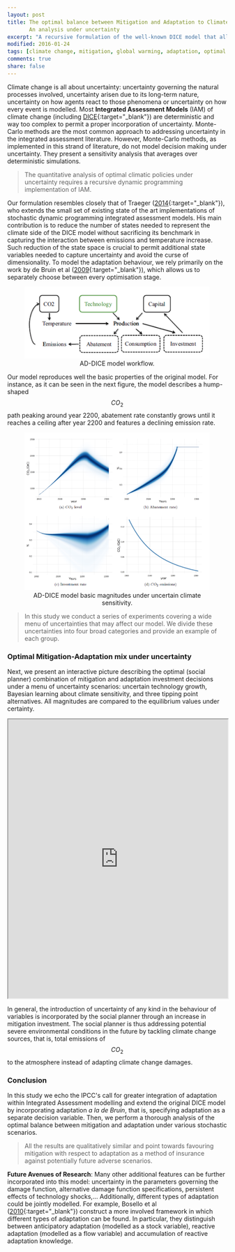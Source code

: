 ```yaml
---
layout: post
title: The optimal balance between Mitigation and Adaptation to Climate Change - 
       An analysis under uncertainty
excerpt: "A recursive formulation of the well-known DICE model that allows us to study the optimal combination between mitigation and adaptation under different sources of uncertainty."
modified: 2016-01-24
tags: [climate change, mitigation, global warming, adaptation, optimal mix, uncertainty, dynamic programming]
comments: true
share: false
---
```


Climate change is all about uncertainty: uncertainty governing the natural processes involved, uncertainty arisen due to its long-term nature, uncertainty on how agents react to those phenomena or uncertainty on how every event is modelled. Most **Integrated Assessment Models** (IAM) of climate change (including [DICE](http://www.econ.yale.edu/~nordhaus/homepage/){:target="_blank"}) are deterministic and way too complex to permit a proper incorporation of uncertainty. Monte-Carlo methods are the most common approach to addressing uncertainty in the integrated assessment literature. However, Monte-Carlo methods, as implemented in this strand of literature, do not model decision making under uncertainty. They present a sensitivity analysis that averages over deterministic simulations.

> The quantitative analysis of optimal climatic policies under uncertainty requires a recursive dynamic programming implementation of IAM.

Our formulation resembles closely that of Traeger ([2014](http://link.springer.com/article/10.1007%2Fs10640-014-9776-x){:target="_blank"}), who extends the small set of existing state of the art implementations of stochastic dynamic programming integrated assessment models. His main contribution is to reduce the number of states needed to represent the climate side of the DICE model without sacrificing its benchmark in capturing the interaction between emissions and temperature increase. Such reduction of the state space is crucial to permit additional state variables needed to capture uncertainty and avoid the curse of dimensionality. To model the adaptation behaviour, we rely primarily on the work by de Bruin et al ([2009](http://link.springer.com/article/10.1007%2Fs10584-008-9535-5){:target="_blank"}), which allows us to separately choose between every optimisation stage.

<figure align="center">
	<img src="/images/IAM_reduced.png">
	<figcaption>AD-DICE model workflow.</figcaption>
</figure>

Our model reproduces well the basic properties of the original model. For instance, as it can be seen in the next figure, the model describes a hump-shaped $$CO_2$$ path peaking around year 2200, abatement rate constantly grows until it reaches a ceiling after year 2200 and features a declining emission rate.

<figure align="center">
	<img src="/images/basic_AD-DICE.png">
	<figcaption>AD-DICE model basic magnitudes under uncertain climate sensitivity.</figcaption>
</figure>

> In this study we conduct a series of experiments covering a wide menu of uncertainties that may affect our model. We divide these uncertainties into four broad categories and provide an example of each group.

### Optimal Mitigation-Adaptation mix under uncertainty

Next, we present an interactive picture describing the optimal (social planner) combination of mitigation and adaptation investment decisions under a menu of uncertainty scenarios: uncertain technology growth, Bayesian learning about climate sensitivity, and three tipping point alternatives. All magnitudes are compared to the equilibrium values under certainty.

<iframe src="https://davidgl.shinyapps.io/dgl02/" height="640" width="100%" align="center"></iframe>

<br>

In general, the introduction of uncertainty of any kind in the behaviour of variables is incorporated by the social planner through an increase in mitigation investment. The social planner is thus addressing potential severe environmental conditions in the future by tackling climate change sources, that is, total emissions of $$CO_2$$ to the atmosphere instead of adapting climate change damages.


### Conclusion

In this study we echo the IPCC's call for greater integration of adaptation within Integrated Assessment modelling and extend the original DICE model by incorporating adaptation *a la de Bruin*, that is, specifying adaptation as a separate decision variable. Then, we perform a thorough analysis of the optimal balance between mitigation and adaptation under various stochastic scenarios.

> All the results are qualitatively similar and point towards favouring mitigation with respect to adaptation as a method of insurance against potentially future adverse scenarios.

**Future Avenues of Research**: Many other additional features can be further incorporated into this model: uncertainty in the parameters governing the damage function, alternative damage function specifications, persistent effects of technology shocks,... Additionally, different types of adaptation could be jointly modelled. For example, Bosello et al ([2010](http://www.worldscientific.com/doi/abs/10.1142/S201000781000008X){:target="_blank"}) construct a more involved framework in which different types of adaptation can be found. In particular, they distinguish between anticipatory adaptation (modelled as a stock variable), reactive adaptation (modelled as a flow variable) and accumulation of reactive adaptation knowledge.